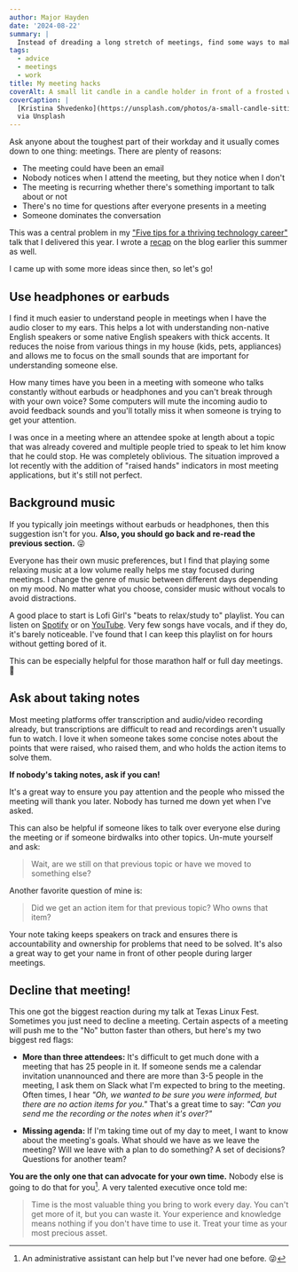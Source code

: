 ```yaml
---
author: Major Hayden
date: '2024-08-22'
summary: |
  Instead of dreading a long stretch of meetings, find some ways to make them less painful.
tags: 
  - advice
  - meetings
  - work
title: My meeting hacks
coverAlt: A small lit candle in a candle holder in front of a frosted window
coverCaption: |
  [Kristina Shvedenko](https://unsplash.com/photos/a-small-candle-sitting-on-top-of-a-table-next-to-a-window-Y_EiHnbysck)
  via Unsplash
---
```


Ask anyone about the toughest part of their workday and it usually comes down to one thing: meetings.
There are plenty of reasons:

* The meeting could have been an email
* Nobody notices when I attend the meeting, but they notice when I don't
* The meeting is recurring whether there's something important to talk about or not
* There's no time for questions after everyone presents in a meeting
* Someone dominates the conversation

This was a central problem in my ["Five tips for a thriving technology career"](https://txlf24-tech-career.major.io/#/) talk that I delivered this year.
I wrote a [recap](/p/texas-linux-fest-2024-recap/) on the blog earlier this summer as well.

I came up with some more ideas since then, so let's go!

## Use headphones or earbuds

I find it much easier to understand people in meetings when I have the audio closer to my ears.
This helps a lot with understanding non-native English speakers or some native English speakers with thick accents.
It reduces the noise from various things in my house (kids, pets, appliances) and allows me to focus on the small sounds that are important for understanding someone else.

How many times have you been in a meeting with someone who talks constantly without earbuds or headphones and you can't break through with your own voice?
Some computers will mute the incoming audio to avoid feedback sounds and you'll totally miss it when someone is trying to get your attention.

I was once in a meeting where an attendee spoke at length about a topic that was already covered and multiple people tried to speak to let him know that he could stop.
He was completely oblivious.
The situation improved a lot recently with the addition of "raised hands" indicators in most meeting applications, but it's still not perfect.

## Background music

If you typically join meetings without earbuds or headphones, then this suggestion isn't for you.
**Also, you should go back and re-read the previous section.** ️😜

Everyone has their own music preferences, but I find that playing some relaxing music at a low volume really helps me stay focused during meetings.
I change the genre of music between different days depending on my mood.
No matter what you choose, consider music without vocals to avoid distractions.

A good place to start is Lofi Girl's "beats to relax/study to" playlist.
You can listen on [Spotify](https://open.spotify.com/playlist/0vvXsWCC9xrXsKd4FyS8kM?si=dba7e37978e246bf) or on [YouTube](https://www.youtube.com/watch?v=jfKfPfyJRdk).
Very few songs have vocals, and if they do, it's barely noticeable.
I've found that I can keep this playlist on for hours without getting bored of it.

This can be especially helpful for those marathon half or full day meetings. 👔

## Ask about taking notes

Most meeting platforms offer transcription and audio/video recording already, but transcriptions are difficult to read and recordings aren't usually fun to watch.
I love it when someone takes some concise notes about the points that were raised, who raised them, and who holds the action items to solve them.

**If nobody's taking notes, ask if you can!**

It's a great way to ensure you pay attention and the people who missed the meeting will thank you later.
Nobody has turned me down yet when I've asked.

This can also be helpful if someone likes to talk over everyone else during the meeting or if someone birdwalks into other topics.
Un-mute yourself and ask:

> Wait, are we still on that previous topic or have we moved to something else?

Another favorite question of mine is: 

> Did we get an action item for that previous topic? Who owns that item?

Your note taking keeps speakers on track and ensures there is accountability and ownership for problems that need to be solved.
It's also a great way to get your name in front of other people during larger meetings.

## Decline that meeting!

This one got the biggest reaction during my talk at Texas Linux Fest.
Sometimes you just need to decline a meeting.
Certain aspects of a meeting will push me to the "No" button faster than others, but here's my two biggest red flags:

* **More than three attendees:**
  It's difficult to get much done with a meeting that has 25 people in it.
  If someone sends me a calendar invitation unannounced and there are more than 3-5 people in the meeting, I ask them on Slack what I'm expected to bring to the meeting.
  Often times, I hear *"Oh, we wanted to be sure you were informed, but there are no action items for you."*
  That's a great time to say: *"Can you send me the recording or the notes when it's over?"*

* **Missing agenda:**
  If I'm taking time out of my day to meet, I want to know about the meeting's goals.
  What should we have as we leave the meeting?
  Will we leave with a plan to do something?
  A set of decisions?
  Questions for another team?

**You are the only one that can advocate for your own time.**
Nobody else is going to do that for you[^admin].
A very talented executive once told me:

> Time is the most valuable thing you bring to work every day.
> You can't get more of it, but you can waste it.
> Your experience and knowledge means nothing if you don't have time to use it.
> Treat your time as your most precious asset.

[^admin]: An administrative assistant can help but I've never had one before. 😜